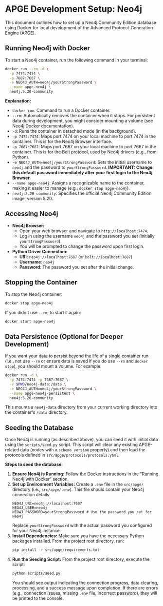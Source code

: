 # APGE Development Setup: Neo4j

This document outlines how to set up a Neo4j Community Edition database using Docker for local development of the Advanced Protocol-Generation Engine (APGE).

## Running Neo4j with Docker

To start a Neo4j container, run the following command in your terminal:

```bash
docker run --rm -d \
  -p 7474:7474 \
  -p 7687:7687 \
  -e NEO4J_AUTH=neo4j/yourStrongPassword \
  --name apge-neo4j \
  neo4j:5.20-community
```

**Explanation:**
*   `docker run`: Command to run a Docker container.
*   `--rm`: Automatically removes the container when it stops. For persistent data during development, you might consider mounting a volume (see Neo4j Docker documentation).
*   `-d`: Runs the container in detached mode (in the background).
*   `-p 7474:7474`: Maps port 7474 on your local machine to port 7474 in the container. This is for the Neo4j Browser interface.
*   `-p 7687:7687`: Maps port 7687 on your local machine to port 7687 in the container. This is for the Bolt protocol, used by Neo4j drivers (e.g., from Python).
*   `-e NEO4J_AUTH=neo4j/yourStrongPassword`: Sets the initial username to `neo4j` and the password to `yourStrongPassword`. **IMPORTANT: Change this default password immediately after your first login to the Neo4j Browser.**
*   `--name apge-neo4j`: Assigns a recognizable name to the container, making it easier to manage (e.g., `docker stop apge-neo4j`).
*   `neo4j:5.20-community`: Specifies the official Neo4j Community Edition image, version 5.20.

## Accessing Neo4j

*   **Neo4j Browser:**
    *   Open your web browser and navigate to `http://localhost:7474`.
    *   Log in using the username `neo4j` and the password you set (initially `yourStrongPassword`).
    *   You will be prompted to change the password upon first login.
*   **Python Driver Connection:**
    *   **URI**: `neo4j://localhost:7687` (or `bolt://localhost:7687`)
    *   **Username**: `neo4j`
    *   **Password**: The password you set after the initial change.

## Stopping the Container

To stop the Neo4j container:

```bash
docker stop apge-neo4j
```

If you didn't use `--rm`, to start it again:
```bash
docker start apge-neo4j
```

## Data Persistence (Optional for Deeper Development)

If you want your data to persist beyond the life of a single container run (i.e., not use `--rm` or ensure data is saved if you do use `--rm` and `docker stop`), you should mount a volume. For example:

```bash
docker run -d \
  -p 7474:7474 -p 7687:7687 \
  -v $PWD/neo4j-data:/data \
  -e NEO4J_AUTH=neo4j/yourStrongPassword \
  --name apge-neo4j-persistent \
  neo4j:5.20-community
```
This mounts a `neo4j-data` directory from your current working directory into the container's `/data` directory.

## Seeding the Database

Once Neo4j is running (as described above), you can seed it with initial data using the `scripts/seed.py` script. This script will clear any existing APGE-related data (nodes with a `schema_version` property) and then load the protocols defined in `src/apge/protocols/protocols.yaml`.

**Steps to seed the database:**

1.  **Ensure Neo4j is Running:** Follow the Docker instructions in the "Running Neo4j with Docker" section.
2.  **Set up Environment Variables:**
    Create a `.env` file in the `src/apge/` directory (i.e., `src/apge/.env`). This file should contain your Neo4j connection details:
    ```env
    NEO4J_URI=neo4j://localhost:7687
    NEO4J_USER=neo4j
    NEO4J_PASSWORD=yourStrongPassword # Use the password you set for Neo4j
    ```
    Replace `yourStrongPassword` with the actual password you configured for your Neo4j instance.
3.  **Install Dependencies:**
    Make sure you have the necessary Python packages installed. From the project root directory, run:
    ```bash
    pip install -r src/apge/requirements.txt
    ```
4.  **Run the Seeding Script:**
    From the project root directory, execute the script:
    ```bash
    python scripts/seed.py
    ```
    You should see output indicating the connection progress, data clearing, processing, and a success message upon completion. If there are errors (e.g., connection issues, missing `.env` file, incorrect password), they will be printed to the console.
